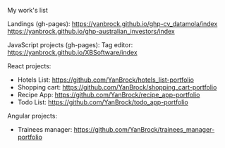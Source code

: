 My work's list

Landings (gh-pages):
https://yanbrock.github.io/ghp-cv_datamola/index
https://yanbrock.github.io/ghp-australian_investors/index

JavaScript projects (gh-pages):
Tag editor: https://yanbrock.github.io/XBSoftware/index

React projects:
- Hotels List: https://github.com/YanBrock/hotels_list-portfolio
- Shopping cart: https://github.com/YanBrock/shopping_cart-portfolio
- Recipe App: https://github.com/YanBrock/recipe_app-portfolio
- Todo List: https://github.com/YanBrock/todo_app-portfolio

Angular projects:
- Trainees manager: https://github.com/YanBrock/trainees_manager-portfolio

<!---
YanBrock/YanBrock is a ✨ special ✨ repository because its `README.md` (this file) appears on your GitHub profile.
You can click the Preview link to take a look at your changes.
--->
